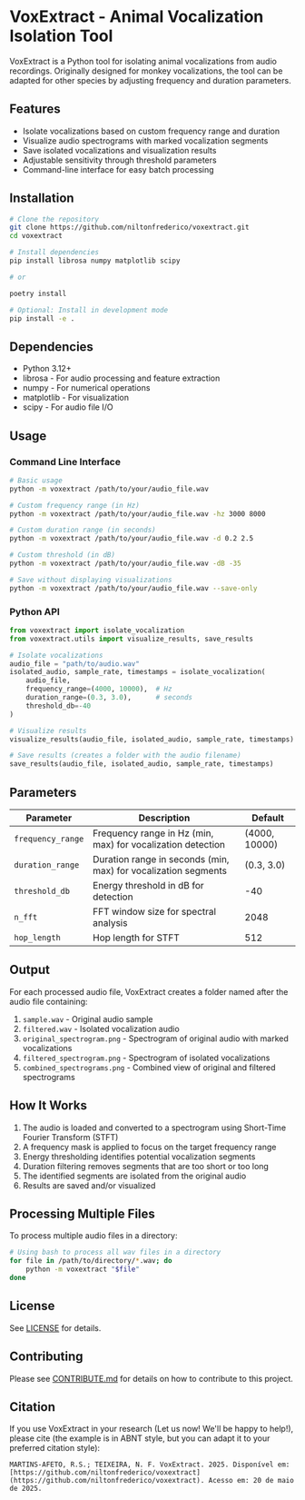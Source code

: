 # VoxExtract - Animal Vocalization Isolation Tool

VoxExtract is a Python tool for isolating animal vocalizations from audio recordings. Originally designed for monkey vocalizations, the tool can be adapted for other species by adjusting frequency and duration parameters.

## Features

- Isolate vocalizations based on custom frequency range and duration
- Visualize audio spectrograms with marked vocalization segments
- Save isolated vocalizations and visualization results
- Adjustable sensitivity through threshold parameters
- Command-line interface for easy batch processing

## Installation

```bash
# Clone the repository
git clone https://github.com/niltonfrederico/voxextract.git
cd voxextract

# Install dependencies
pip install librosa numpy matplotlib scipy

# or

poetry install

# Optional: Install in development mode
pip install -e .
```

## Dependencies

- Python 3.12+
- librosa - For audio processing and feature extraction
- numpy - For numerical operations
- matplotlib - For visualization
- scipy - For audio file I/O

## Usage

### Command Line Interface

```bash
# Basic usage
python -m voxextract /path/to/your/audio_file.wav

# Custom frequency range (in Hz)
python -m voxextract /path/to/your/audio_file.wav -hz 3000 8000

# Custom duration range (in seconds)
python -m voxextract /path/to/your/audio_file.wav -d 0.2 2.5

# Custom threshold (in dB)
python -m voxextract /path/to/your/audio_file.wav -dB -35

# Save without displaying visualizations
python -m voxextract /path/to/your/audio_file.wav --save-only
```

### Python API

```python
from voxextract import isolate_vocalization
from voxextract.utils import visualize_results, save_results

# Isolate vocalizations
audio_file = "path/to/audio.wav"
isolated_audio, sample_rate, timestamps = isolate_vocalization(
    audio_file,
    frequency_range=(4000, 10000),  # Hz
    duration_range=(0.3, 3.0),      # seconds
    threshold_db=-40
)

# Visualize results
visualize_results(audio_file, isolated_audio, sample_rate, timestamps)

# Save results (creates a folder with the audio filename)
save_results(audio_file, isolated_audio, sample_rate, timestamps)
```

## Parameters

| Parameter         | Description                                                    | Default       |
| ----------------- | -------------------------------------------------------------- | ------------- |
| `frequency_range` | Frequency range in Hz (min, max) for vocalization detection    | (4000, 10000) |
| `duration_range`  | Duration range in seconds (min, max) for vocalization segments | (0.3, 3.0)    |
| `threshold_db`    | Energy threshold in dB for detection                           | -40           |
| `n_fft`           | FFT window size for spectral analysis                          | 2048          |
| `hop_length`      | Hop length for STFT                                            | 512           |

## Output

For each processed audio file, VoxExtract creates a folder named after the audio file containing:

1. `sample.wav` - Original audio sample
2. `filtered.wav` - Isolated vocalization audio
3. `original_spectrogram.png` - Spectrogram of original audio with marked vocalizations
4. `filtered_spectrogram.png` - Spectrogram of isolated vocalizations
5. `combined_spectrograms.png` - Combined view of original and filtered spectrograms

## How It Works

1. The audio is loaded and converted to a spectrogram using Short-Time Fourier Transform (STFT)
2. A frequency mask is applied to focus on the target frequency range
3. Energy thresholding identifies potential vocalization segments
4. Duration filtering removes segments that are too short or too long
5. The identified segments are isolated from the original audio
6. Results are saved and/or visualized

## Processing Multiple Files

To process multiple audio files in a directory:

```bash
# Using bash to process all wav files in a directory
for file in /path/to/directory/*.wav; do
    python -m voxextract "$file"
done
```

## License

See [LICENSE](LICENSE) for details.

## Contributing

Please see [CONTRIBUTE.md](CONTRIBUTE.md) for details on how to contribute to this project.

## Citation

If you use VoxExtract in your research (Let us now! We'll be happy to help!), please cite (the example is in ABNT style, but you can adapt it to your preferred citation style):

```
MARTINS-AFETO, R.S.; TEIXEIRA, N. F. VoxExtract. 2025. Disponível em: [https://github.com/niltonfrederico/voxextract](https://github.com/niltonfrederico/voxextract). Acesso em: 20 de maio de 2025.
```